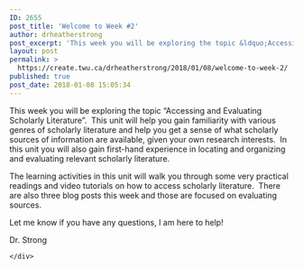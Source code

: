 ```yaml
---
ID: 2655
post_title: 'Welcome to Week #2'
author: drheatherstrong
post_excerpt: 'This week you will be exploring the topic &ldquo;Accessing and Evaluating Scholarly Literature&rdquo;.&nbsp; This unit will help you gain familiarity with various genres of scholarly literature and help you get a sense of what scholarly sources of information are available, given your own research interests.&nbsp; In this unit you will also gain first-hand experience in [&hellip;]'
layout: post
permalink: >
  https://create.twu.ca/drheatherstrong/2018/01/08/welcome-to-week-2/
published: true
post_date: 2018-01-08 15:05:34
---
```

This week you will be exploring the topic &#8220;Accessing and Evaluating Scholarly Literature&#8221;.  This unit will help you gain familiarity with various genres of scholarly literature and help you get a sense of what scholarly sources of information are available, given your own research interests.  In this unit you will also gain first-hand experience in locating and organizing and evaluating relevant scholarly literature.

The learning activities in this unit will walk you through some very practical readings and video tutorials on how to access scholarly literature.  There are also three blog posts this week and those are focused on evaluating sources.

Let me know if you have any questions, I am here to help!

Dr. Strong

<div id="themify_builder_content-36" data-postid="36" class="themify_builder_content themify_builder_content-36 themify_builder">

    </div>

<!-- /themify_builder_content -->